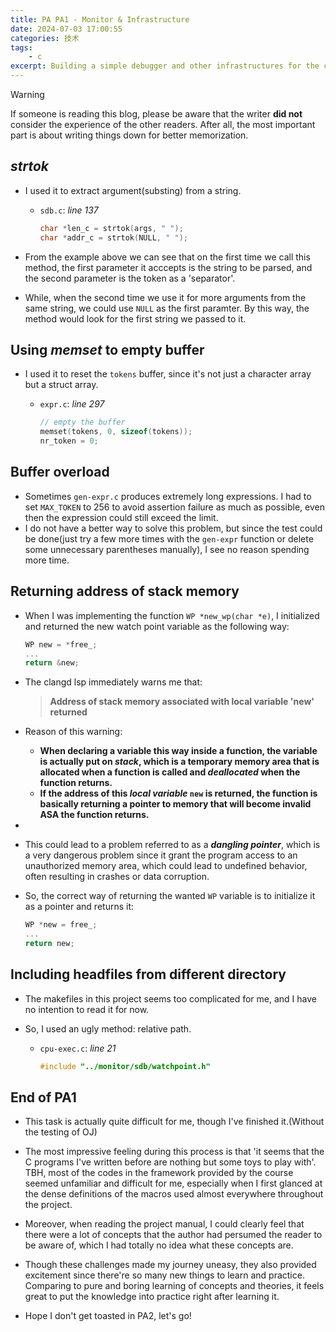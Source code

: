 ```yaml
---
title: PA PA1 - Monitor & Infrastructure
date: 2024-07-03 17:00:55
categories: 技术
tags:
    - c
excerpt: Building a simple debugger and other infrastructures for the coming up development
---
```


> [!WARNING]
> If someone is reading this blog, please be aware that the writer **did not** consider the experience of the other readers.
> After all, the most important part is about writing things down for better memorization.

## _strtok_

-   I used it to extract argument(substing) from a string.

    -   `sdb.c`: _line 137_

        ```c
        char *len_c = strtok(args, " ");
        char *addr_c = strtok(NULL, " ");
        ```

-   From the example above we can see that on the first time we call this method, the first parameter it acccepts is the string to be parsed, and the second parameter is the token as a 'separator'.
-   While, when the second time we use it for more arguments from the same string, we could use `NULL` as the first paramter. By this way, the method would look for the first string we passed to it.

## Using _memset_ to empty buffer

-   I used it to reset the `tokens` buffer, since it's not just a character array but a struct array.

    -   `expr.c`: _line 297_

        ```c
        // empty the buffer
        memset(tokens, 0, sizeof(tokens));
        nr_token = 0;
        ```

## Buffer overload

-   Sometimes `gen-expr.c` produces extremely long expressions. I had to set `MAX_TOKEN` to 256 to avoid assertion failure as much as possible, even then the expression could still exceed the limit.
-   I do not have a better way to solve this problem, but since the test could be done(just try a few more times with the `gen-expr` function or delete some unnecessary parentheses manually), I see no reason spending more time.

## Returning address of stack memory

-   When I was implementing the function `WP *new_wp(char *e)`, I initialized and returned the new watch point variable as the following way:

    ```c
    WP new = *free_;
    ...
    return &new;
    ```

-   The clangd lsp immediately warns me that:
    > **Address of stack memory associated with local variable 'new' returned**
-   Reason of this warning:
    -   **When declaring a variable this way inside a function, the variable is actually put on _stack_, which is a temporary memory area that is allocated when a function is called and _deallocated_ when the function returns.**
    -   **If the address of this _local variable_ `new` is returned, the function is basically returning a pointer to memory that will become invalid ASA the function returns.**
-
-   This could lead to a problem referred to as a **_dangling pointer_**, which is a very dangerous problem since it grant the program access to an unauthorized memory area, which could lead to undefined behavior, often resulting in crashes or data corruption.

-   So, the correct way of returning the wanted `WP` variable is to initialize it as a pointer and returns it:
    ```c
    WP *new = free_;
    ...
    return new;
    ```

## Including headfiles from different directory

-   The makefiles in this project seems too complicated for me, and I have no intention to read it for now.
-   So, I used an ugly method: relative path.

    -   `cpu-exec.c`: _line 21_

        ```c
        #include "../monitor/sdb/watchpoint.h"
        ```

## End of PA1

-   This task is actually quite difficult for me, though I've finished it.(Without the testing of OJ)
-   The most impressive feeling during this process is that 'it seems that the C programs I've written before are nothing but some toys to play with'. TBH, most of the codes in the framework provided by the course seemed unfamiliar and difficult for me, especially when I first glanced at the dense definitions of the macros used almost everywhere throughout the project.
-   Moreover, when reading the project manual, I could clearly feel that there were a lot of concepts that the author had persumed the reader to be aware of, which I had totally no idea what these concepts are.
-   Though these challenges made my journey uneasy, they also provided excitement since there're so many new things to learn and practice. Comparing to pure and boring learning of concepts and theories, it feels great to put the knowledge into practice right after learning it.

-   Hope I don't get toasted in PA2, let's go!
